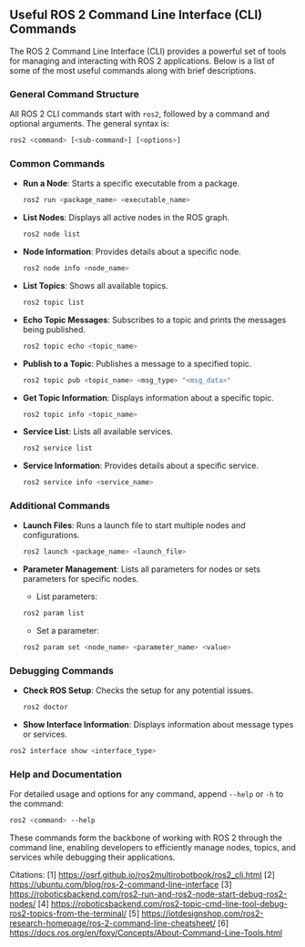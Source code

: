 ## Useful ROS 2 Command Line Interface (CLI) Commands

The ROS 2 Command Line Interface (CLI) provides a powerful set of tools for managing and interacting with ROS 2 applications. Below is a list of some of the most useful commands along with brief descriptions.

### General Command Structure
All ROS 2 CLI commands start with `ros2`, followed by a command and optional arguments. The general syntax is:

```sh
ros2 <command> [<sub-command>] [<options>]
```

### Common Commands

- **Run a Node**: Starts a specific executable from a package.
  ```sh
  ros2 run <package_name> <executable_name>
  ```

- **List Nodes**: Displays all active nodes in the ROS graph.
  ```sh
  ros2 node list
  ```

- **Node Information**: Provides details about a specific node.
  ```sh
  ros2 node info <node_name>
  ```

- **List Topics**: Shows all available topics.
  ```sh
  ros2 topic list
  ```

- **Echo Topic Messages**: Subscribes to a topic and prints the messages being published.
  ```sh
  ros2 topic echo <topic_name>
  ```

- **Publish to a Topic**: Publishes a message to a specified topic.
  ```sh
  ros2 topic pub <topic_name> <msg_type> "<msg_data>"
  ```

- **Get Topic Information**: Displays information about a specific topic.
  ```sh
  ros2 topic info <topic_name>
  ```

- **Service List**: Lists all available services.
  ```sh
  ros2 service list
  ```

- **Service Information**: Provides details about a specific service.
  ```sh
  ros2 service info <service_name>
  ```

### Additional Commands

- **Launch Files**: Runs a launch file to start multiple nodes and configurations.
  ```sh
  ros2 launch <package_name> <launch_file>
  ```

- **Parameter Management**: Lists all parameters for nodes or sets parameters for specific nodes.
  
   - List parameters:
   ```sh
   ros2 param list
   ```
  
   - Set a parameter:
   ```sh
   ros2 param set <node_name> <parameter_name> <value>
   ```

### Debugging Commands

- **Check ROS Setup**: Checks the setup for any potential issues.
  ```sh
  ros2 doctor
  ```

- **Show Interface Information**: Displays information about message types or services.
```sh
ros2 interface show <interface_type>
```

### Help and Documentation

For detailed usage and options for any command, append `--help` or `-h` to the command:

```sh
ros2 <command> --help
```

These commands form the backbone of working with ROS 2 through the command line, enabling developers to efficiently manage nodes, topics, and services while debugging their applications.

Citations:
[1] https://osrf.github.io/ros2multirobotbook/ros2_cli.html
[2] https://ubuntu.com/blog/ros-2-command-line-interface
[3] https://roboticsbackend.com/ros2-run-and-ros2-node-start-debug-ros2-nodes/
[4] https://roboticsbackend.com/ros2-topic-cmd-line-tool-debug-ros2-topics-from-the-terminal/
[5] https://iotdesignshop.com/ros2-research-homepage/ros-2-command-line-cheatsheet/
[6] https://docs.ros.org/en/foxy/Concepts/About-Command-Line-Tools.html